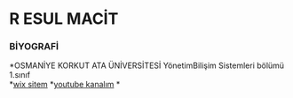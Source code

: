 # R ESUL  MACİT
### BİYOGRAFİ
*OSMANİYE KORKUT ATA ÜNİVERSİTESİ YönetimBilişim  Sistemleri  bölümü 1.sınıf   
*[wix sitem](https://resulmacit.wixsite.com/resul)
*[youtube kanalım](https://www.youtube.com/channel/UC2c33gsKIuPFX6UDwM0dfwg/videos)
* 
